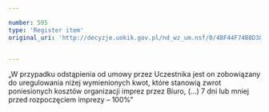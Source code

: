 ```yaml
---

number: 595
type: 'Register item'
original_uri: 'http://decyzje.uokik.gov.pl/nd_wz_um.nsf/0/4BF44F74B8D38917C12572DD003295FF?OpenDocument'


---
```


„W przypadku odstąpienia od umowy przez Uczestnika jest on zobowiązany do uregulowania niżej wymienionych kwot, które stanowią zwrot poniesionych kosztów organizacji imprez przez Biuro, (...) 7 dni lub mniej przed rozpoczęciem imprezy – 100%”
